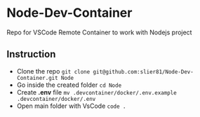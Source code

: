 # Node-Dev-Container
Repo for VSCode Remote Container to work with Nodejs project

## Instruction
- Clone the repo `git clone git@github.com:slier81/Node-Dev-Container.git Node`
- Go inside the created folder `cd Node`
- Create **.env** file `mv .devcontainer/docker/.env.example .devcontainer/docker/.env`  
- Open main folder with VsCode `code .`
